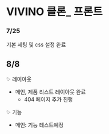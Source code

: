 # VIVINO 클론\_ 프론트

### 7/25

기본 세팅 및 css 설정 완료

## 8/8

✨ 레이아웃

- 메인, 제품 리스트 레이아웃 완료
  - 404 페이지 추가 진행

✨ 기능

- 메인: 기능 테스트예정
